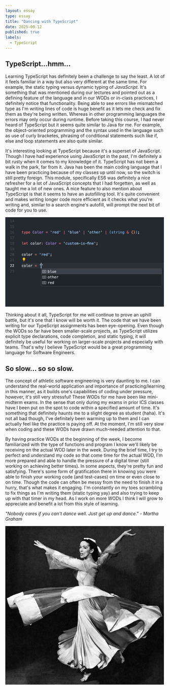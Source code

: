 ```yaml
---
layout: essay
type: essay
title: "Dancing with TypeScript"
date: 2025-09-12
published: true
labels:
  - TypeScript
---
```


## TypeScript...hmm... 
Learning TypeScript has definitely been a challenge to say the least. A lot of it feels familiar in a way but also very different at the same time. For example, the static typing versus dynamic typing of *JavaScript*. It's something that was mentioned during our lectures and pointed out as a defining feature of the language and in our WODs or in-class practices, I definitely notice that functionality. Being able to see errors like mismatched type as I'm writing lines of code is huge benefit as it lets me check and fix them as they're being written. Whereas in other programming languages the errors may only occur during runtime. Before taking this course, I had never heard of TypeScript but it seems quite similar to Java for me. For example, the object-oriented programming and the syntax used in the language such as use of curly bracketes, phrasing of conditional statements such like if, else and loop statements are also quite similar. 
<br>

It's interesting looking at TypeScript because it's a superset of JavaScript. Though I have had experience using JavaScript in the past, I'm definitely a bit rusty when it comes to my knowledge of it. TypeScript has not been a walk in the park, far from it. Java has been the main coding language that I have been practicing because of my classes up until now, so the switch is still pretty foreign. This module, specifically ES6 was definitely a nice refresher for a lot of JavaScript concepts that I had forgetten, as well as taught me a lot of new ones. A nice feature to also mention about TypeScript is that it seems to have an autofilling tool. It's quite convenient and makes writing longer code more efficient as it checks what you're writing and, similar to a search engine's autofill, will prompt the next bit of code for you to use. 

<img width="500px" class="rounded float-start pe-4" src="../img/autocomplete.png"> 

Thinking about it all, TypeScript for me will continue to prove an uphill battle, but it's one that I know will be worth it. The code that we have been writing for our TypeScript assignments has been eye-opening. Even though the WODs so far have been smaller-scale projects, as TypeScript utilizes explicit type declarations, code completion, and static typing, it will definitely be useful for working on larger-scale projects and especially with teams. That's why I believe TypeScript would be a great programming language for Software Engineers. <br>

## So slow... so so slow.
The concept of athletic software engineering is very daunting to me. I can understand the real-world application and importance of practicing/learning in this manner, as it builds one's capabilities of coding under pressure, however, it's still very stressful! These WODs for me have been like mini-midterm exams. In the sense that only during my exams in prior ICS classes have I been put on the spot to code within a specified amount of time. It's something that definitely haunts me to a slight degree as student (haha). It's not all bad though, I've definitely been warming up to them and I can actually feel like the practice is paying off. At the moment, I'm still very slow when coding and these WODs have drawn much-needed attention to that.


By having practice WODs at the beginning of the week, I become familiarized with the type of functions and program I know we'll likely be receiving on the actual WOD later in the week. During the brief time, I try to perfect and understand my code so that come time for the actual WOD, I'm more prepared and able to handle the pressure of a digital timer (still working on achieving better times). In some aspects, they're pretty fun and satisfying. There's some form of gratification there in knowing you were able to finish your working code (and test-cases) on time or even close to on time. Though the code can often be messy from the need to finish it in a hurry, that's what makes it engaging. I'm constantly on my toes scrambling to fix things as I'm writing them (static typing yay) and also trying to keep up with that timer in my head. As I work on more WODs I think I will grow to appreciate and benefit a lot from this style of learning.

*"Nobody cares if you can't dance well. Just get up and dance." - Martha Graham*

<img height="500px" width="500px" src="../img/martha.png">
    
